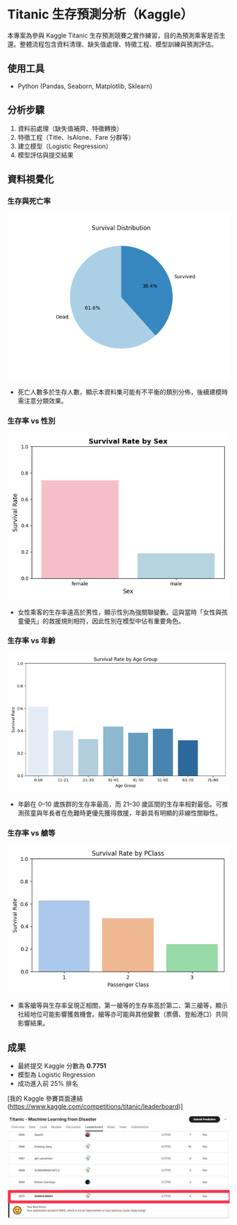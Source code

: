 # Titanic 生存預測分析（Kaggle）

本專案為參與 Kaggle Titanic 生存預測競賽之實作練習，目的為預測乘客是否生還。整體流程包含資料清理、缺失值處理、特徵工程、模型訓練與預測評估。

## 使用工具
- Python (Pandas, Seaborn, Matplotlib, Sklearn)

## 分析步驟
1. 資料前處理（缺失值補齊、特徵轉換）
2. 特徵工程（Title、IsAlone、Fare 分群等）
3. 建立模型（Logistic Regression）
4. 模型評估與提交結果

## 資料視覺化

### 生存與死亡率
![](images/生存與死亡率.png)
- 死亡人數多於生存人數，顯示本資料集可能有不平衡的類別分佈，後續建模時需注意分類效果。

### 生存率 vs 性別
![](images/性別生存率.png)
- 女性乘客的生存率遠高於男性，顯示性別為強關聯變數。這與當時「女性與孩童優先」的救援規則相符，因此性別在模型中佔有重要角色。

### 生存率 vs 年齡
![](images/年齡生存率.png)
- 年齡在 0–10 歲族群的生存率最高，而 21–30 歲區間的生存率相對最低。可推測孩童與年長者在危難時更優先獲得救援，年齡具有明顯的非線性關聯性。

### 生存率 vs 艙等
![](images/艙等生存率.png)
- 乘客艙等與生存率呈現正相關，第一艙等的生存率高於第二、第三艙等，顯示社經地位可能影響獲救機會。艙等亦可能與其他變數（票價、登船港口）共同影響結果。

## 成果
- 最終提交 Kaggle 分數為 **0.7751**
- 模型為 Logistic Regression
- 成功進入前 25% 排名

[我的 Kaggle 參賽頁面連結 (https://www.kaggle.com/competitions/titanic/leaderboard)]

![](images/titanic_score.png)

